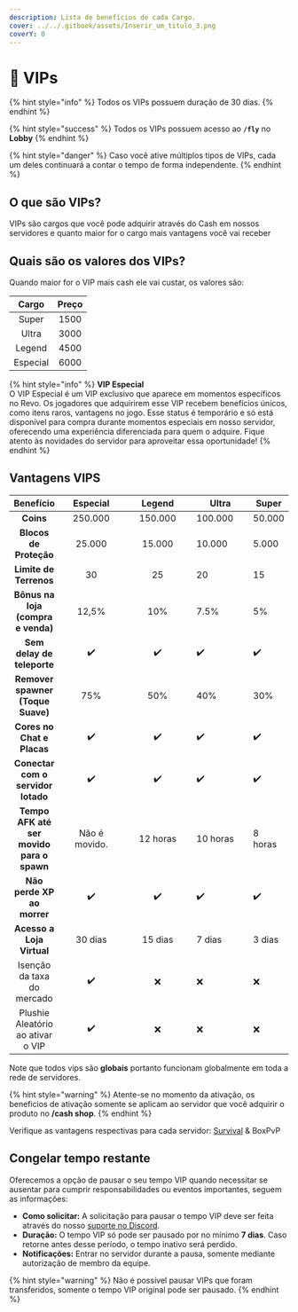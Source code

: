 ```yaml
---
description: Lista de benefícios de cada Cargo.
cover: ../../.gitbook/assets/Inserir_um_titulo_3.png
coverY: 0
---
```


# 💎 VIPs

{% hint style="info" %}
Todos os VIPs possuem duração de 30 dias.
{% endhint %}

{% hint style="success" %}
Todos os VIPs possuem acesso ao **`/fly`** no **Lobby**
{% endhint %}

{% hint style="danger" %}
Caso você ative múltiplos tipos de VIPs, cada um deles continuará a contar o tempo de forma independente.
{% endhint %}

## O que são VIPs?

VIPs são cargos que você pode adquirir através do Cash em nossos servidores e quanto maior for o cargo mais vantagens você vai receber

## Quais são os valores dos VIPs?

Quando maior for o VIP mais cash ele vai custar, os valores são:

|   Cargo  | Preço |
| :------: | :---: |
|   Super  |  1500 |
|   Ultra  |  3000 |
|  Legend  |  4500 |
| Especial |  6000 |

{% hint style="info" %}
**VIP Especial**\
O VIP Especial é um VIP exclusivo que aparece em momentos específicos no Revo. Os jogadores que adquirirem esse VIP recebem benefícios únicos, como itens raros, vantagens no jogo. Esse status é temporário e só está disponível para compra durante momentos especiais em nosso servidor, oferecendo uma experiência diferenciada para quem o adquire. Fique atento às novidades do servidor para aproveitar essa oportunidade!
{% endhint %}

## Vantagens VIPS



<table data-full-width="true"><thead><tr><th align="center">Benefício</th><th width="131" align="center">Especial</th><th width="147" align="center">Legend</th><th width="105">Ultra</th><th>Super</th></tr></thead><tbody><tr><td align="center"><strong>Coins</strong></td><td align="center">250.000</td><td align="center">150.000</td><td>100.000</td><td>50.000</td></tr><tr><td align="center"><strong>Blocos de Proteção</strong></td><td align="center">25.000</td><td align="center">15.000</td><td>10.000</td><td>5.000</td></tr><tr><td align="center"><strong>Limite de Terrenos</strong></td><td align="center">30</td><td align="center">25</td><td>20</td><td>15</td></tr><tr><td align="center"><strong>Bônus na loja (compra e venda)</strong></td><td align="center">12,5%</td><td align="center">10%</td><td>7.5%</td><td>5%</td></tr><tr><td align="center"><strong>Sem delay de teleporte</strong></td><td align="center">✔️</td><td align="center">✔️</td><td>✔️</td><td>✔️</td></tr><tr><td align="center"><strong>Remover spawner (Toque Suave)</strong></td><td align="center">75%</td><td align="center">50%</td><td>40%</td><td>30%</td></tr><tr><td align="center"><strong>Cores no Chat e Placas</strong></td><td align="center">✔️</td><td align="center">✔️</td><td>✔️</td><td>✔️</td></tr><tr><td align="center"><strong>Conectar com o servidor lotado</strong></td><td align="center">✔️</td><td align="center">✔️</td><td>✔️</td><td>✔️</td></tr><tr><td align="center"><strong>Tempo AFK até ser movido para o spawn</strong></td><td align="center">Não é movido.</td><td align="center">12 horas</td><td>10 horas</td><td>8 horas</td></tr><tr><td align="center"><strong>Não perde XP ao morrer</strong></td><td align="center">✔️</td><td align="center">✔️</td><td>✔️</td><td>✔️</td></tr><tr><td align="center"><strong>Acesso a Loja Virtual</strong></td><td align="center">30 dias</td><td align="center">15 dias</td><td>7 dias</td><td>3 dias</td></tr><tr><td align="center">Isenção da taxa do mercado </td><td align="center">✔️</td><td align="center">❌</td><td>❌</td><td>❌</td></tr><tr><td align="center">Plushie Aleatório ao ativar o VIP</td><td align="center">✔️</td><td align="center">❌</td><td>❌</td><td>❌</td></tr></tbody></table>





Note que todos vips são **globais** portanto funcionam globalmente em toda a rede de servidores.

{% hint style="warning" %}
Atente-se no momento da ativação, os beneficios de ativação somente se aplicam ao servidor que você adquirir o produto no **/cash shop**.
{% endhint %}

Verifique as vantagens respectivas para cada servidor: [Survival](../../survival/cash/vips.md) & BoxPvP

## Congelar tempo restante

Oferecemos a opção de pausar o seu tempo VIP quando necessitar se ausentar para cumprir responsabilidades ou eventos importantes, seguem as informações:

* **Como solicitar:** A solicitação para pausar o tempo VIP deve ser feita através do nosso [suporte no Discord](https:discord.gg/rederevo).
* **Duração:** O tempo VIP só pode ser pausado por no mínimo **7 dias**. Caso retorne antes desse período, o tempo inativo será perdido.
* **Notificações:** Entrar no servidor durante a pausa, somente mediante autorização de membro da equipe.&#x20;

{% hint style="warning" %}
Não é possível pausar VIPs que foram transferidos, somente o tempo VIP original pode ser pausado.
{% endhint %}

